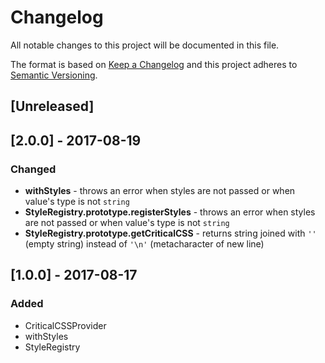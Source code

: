 # Changelog
All notable changes to this project will be documented in this file.

The format is based on [Keep a Changelog](http://keepachangelog.com/en/1.0.0/)
and this project adheres to [Semantic Versioning](http://semver.org/spec/v2.0.0.html).

## [Unreleased]

## [2.0.0] - 2017-08-19

### Changed
- **withStyles** - throws an error when styles are not passed or when value's type is not `string`
- **StyleRegistry.prototype.registerStyles** - throws an error when styles are not passed or when value's type is not `string`
- **StyleRegistry.prototype.getCriticalCSS** - returns string joined with `''` (empty string) instead of `'\n'` (metacharacter of new line)

## [1.0.0] - 2017-08-17

### Added
- CriticalCSSProvider
- withStyles
- StyleRegistry
